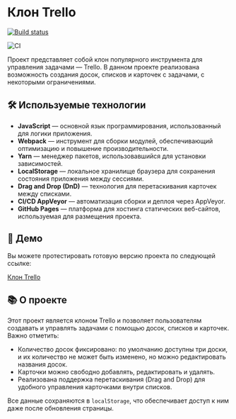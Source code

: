 # Клон Trello

[![Build status](https://ci.appveyor.com/api/projects/status/g5f5718fl0117q7v?svg=true)](https://ci.appveyor.com/project/antonpnv/ahj-homeworks-dnd)

![CI](https://github.com/antonpnv/ahj-homeworks-DnD/actions/workflows/web.yml/badge.svg)

Проект представляет собой клон популярного инструмента для управления задачами — Trello. В данном проекте реализована возможность создания досок, списков и карточек с задачами, с некоторыми ограничениями.

## 🛠️ Используемые технологии

- **JavaScript** — основной язык программирования, использованный для логики приложения.
- **Webpack** — инструмент для сборки модулей, обеспечивающий оптимизацию и повышение производительности.
- **Yarn** — менеджер пакетов, использовавшийся для установки зависимостей.
- **LocalStorage** — локальное хранилище браузера для сохранения состояния приложения между сессиями.
- **Drag and Drop (DnD)** — технология для перетаскивания карточек между списками.
- **CI/CD AppVeyor** — автоматизация сборки и деплоя через AppVeyor.
- **GitHub Pages** — платформа для хостинга статических веб-сайтов, используемая для размещения проекта.

## 🚀 Демо

Вы можете протестировать готовую версию проекта по следующей ссылке:

[Клон Trello](https://antonpnv.github.io/clone-trello/)

## 📚 О проекте

Этот проект является клоном Trello и позволяет пользователям создавать и управлять задачами с помощью досок, списков и карточек. Важно отметить:

- Количество досок фиксировано: по умолчанию доступны три доски, и их количество не может быть изменено, но можно редактировать названия досок.
- Карточки можно свободно добавлять, редактировать и удалять.
- Реализована поддержка перетаскивания (Drag and Drop) для удобного управления карточками внутри списков.

Все данные сохраняются в `localStorage`, что обеспечивает доступ к ним даже после обновления страницы.
